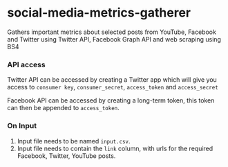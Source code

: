 # social-media-metrics-gatherer
Gathers important metrics about selected posts from YouTube, Facebook and Twitter using Twitter API, Facebook Graph API and web scraping using BS4

### API access
Twitter API can be accessed by creating a Twitter app which will give you access to `consumer key`, `consumer_secret`, `access_token` and `access_secret`

Facebook API can be accessed by creating a long-term token, this token can then be appended to `access_token`.

### On Input
1. Input file needs to be named `input.csv`.
2. Input file needs to contain the `link` column, with urls for the required Facebook, Twitter, YouTube posts.

